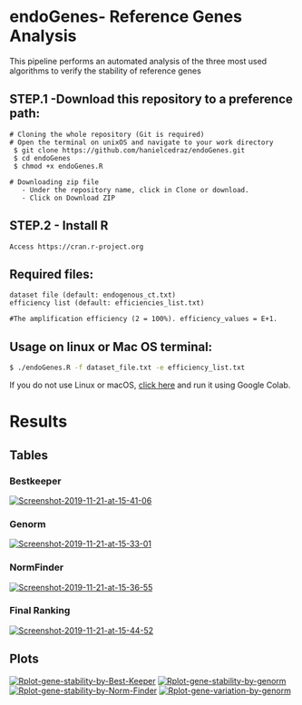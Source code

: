 
 
 # endoGenes- Reference Genes Analysis
   This pipeline performs an automated analysis of the three most used algorithms to verify the stability of reference genes
 
## STEP.1 -Download this repository to a preference path:<br>
	# Cloning the whole repository (Git is required)
	# Open the terminal on unixOS and navigate to your work directory
   	 $ git clone https://github.com/hanielcedraz/endoGenes.git
   	 $ cd endoGenes
	 $ chmod +x endoGenes.R
	
	# Downloading zip file
	   - Under the repository name, click in Clone or download.
	   - Click on Download ZIP
	  
## STEP.2 - Install R<br>
	Access https://cran.r-project.org


  ## Required files:
    dataset file (default: endogenous_ct.txt)
    efficiency list (default: efficiencies_list.txt)

    #The amplification efficiency (2 = 100%). efficiency_values = E+1.
    
## Usage on linux or Mac OS terminal: </br>

```bash
$ ./endoGenes.R -f dataset_file.txt -e efficiency_list.txt
```  
    
    
If you do not use Linux or macOS, <a href="https://github.com/hanielcedraz/endoGenes/blob/master/run_endoGenes_notebook.ipynb">click here</a> and run it using Google Colab.
    


# Results
 ## Tables
   ### Bestkeeper
 <a href="https://imgbb.com/"><img src="https://i.ibb.co/SBcygpd/Screenshot-2019-11-21-at-15-41-06.png" alt="Screenshot-2019-11-21-at-15-41-06" border="0"></a>

   ### Genorm
<a href="https://imgbb.com/"><img src="https://i.ibb.co/GFc62DB/Screenshot-2019-11-21-at-15-33-01.png" alt="Screenshot-2019-11-21-at-15-33-01" border="0"></a>
   
   ### NormFinder
<a href="https://imgbb.com/"><img src="https://i.ibb.co/VxD8SJF/Screenshot-2019-11-21-at-15-36-55.png" alt="Screenshot-2019-11-21-at-15-36-55" border="0"></a>

   ### Final Ranking
<a href="https://imgbb.com/"><img src="https://i.ibb.co/W0HQjJy/Screenshot-2019-11-21-at-15-44-52.png" alt="Screenshot-2019-11-21-at-15-44-52" border="0"></a>




## Plots
<a href="https://ibb.co/Fnk2QBB"><img src="https://i.ibb.co/Fnk2QBB/Rplot-gene-stability-by-Best-Keeper.png" alt="Rplot-gene-stability-by-Best-Keeper" border="0"></a> 
<a href="https://ibb.co/J3jxYV0"><img src="https://i.ibb.co/J3jxYV0/Rplot-gene-stability-by-genorm.png" alt="Rplot-gene-stability-by-genorm" border="0"></a> <br>
<a href="https://ibb.co/rtjgk3w"><img src="https://i.ibb.co/rtjgk3w/Rplot-gene-stability-by-Norm-Finder.png" alt="Rplot-gene-stability-by-Norm-Finder" border="0"></a> 
<a href="https://ibb.co/m4PsPjD"><img src="https://i.ibb.co/m4PsPjD/Rplot-gene-variation-by-genorm.png" alt="Rplot-gene-variation-by-genorm" border="0"></a>
